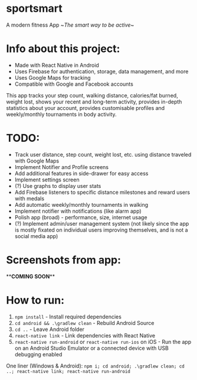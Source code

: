 # sportsmart
A modern fitness App
~*The smart way to be active*~

# Info about this project:
- Made with React Native in Android
- Uses Firebase for authentication, storage, data management, and more
- Uses Google Maps for tracking
- Compatible with Google and Facebook accounts

This app tracks your step count, walking distance, calories/fat burned, weight lost, shows your recent and long-term activity, provides in-depth statistics about your account, provides customisable profiles and weekly/monthly tournaments in body activity.

# TODO:
- Track user distance, step count, weight lost, etc. using distance traveled with Google Maps
- Implement Notifier and Profile screens
- Add additional features in side-drawer for easy access
- Implement settings screen
- (?) Use graphs to display user stats
- Add Firebase listeners to specific distance milestones and reward users with medals
- Add automatic weekly/monthly tournaments in walking
- Implement notifier with notifications (like alarm app)
- Polish app (broad) - performance, size, internet usage
- (?) Implement admin/user management system (not likely since the app is mostly fixated on individual users improving themselves, and is not a social media app)

# Screenshots from app:
\*\***COMING SOON****

# How to run:
1.  `npm install`  - Install required dependencies
2.  `cd android && .\gradlew clean`  - Rebuild Android Source
3.  `cd ..` - Leave Android folder
4.  `react-native link`  - Link dependencies with React Native
5.  `react-native run-android`  or  `react-native run-ios`  on iOS - Run the app on an Android Studio Emulator or a connected device with USB debugging enabled

One liner (Windows & Android): `npm i; cd android; .\gradlew clean; cd ..; react-native link; react-native run-android`